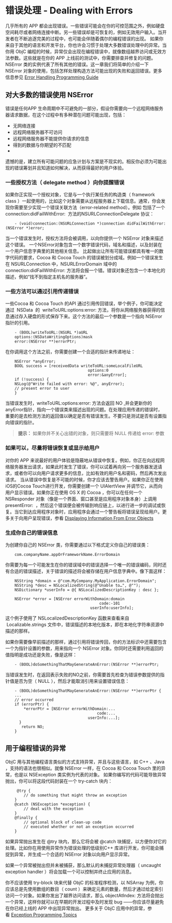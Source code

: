 # 错误处理 - Dealing with Errors

几乎所有的 APP 都会出现错误。一些错误可能会在你的可控范围之外，例如硬盘空间耗尽或者网络连接中断。另一些错误却是可恢复的，例如无效用户输入。当开发者在不断追逐完美的过程中，也可能会伴随着偶尔的编程错误的出现。
如果你来自于其他的语言和开发平台，你也许会习惯于处理大多数错误处理中的异常。当你用 ObjC 编程的时候，异常仅会出现在编程错误中，就像数组越界访问或无效方法参数。这些就是在你的 APP 上线前的测试中，你需要排查并修复的问题。
NSError 类的实例代表了所有其他的错误。这一章我们将简单的介绍一下 NSError 对象的使用，包括怎样处理构造方法可能出现的失败和返回错误。更多信息参见 [Error Handling Programming Guide](https://developer.apple.com/library/mac/documentation/Cocoa/Conceptual/ErrorHandlingCocoa/ErrorHandling/ErrorHandling.html#//apple_ref/doc/uid/TP40001806)

## 对大多数的错误使用 NSError

错误是任何APP 生命周期中不可避免的一部分，假设你需要向一个远程网络服务器请求数据，在这个过程中有多种潜在问题可能出现，包括：

*  无网络连接
*  远程网络服务器不可访问
*  远程网络服务器不能提供你请求的信息
*  得到的数据与你期望的不匹配
*  
遗憾的是，建立所有可能问题的应急计划与方案是不现实的。相反你必须为可能出现的错误筹划并且知道如何解决，从而获得最好的用户体验。

### 一些授权方法（ delegate method ）向你提醒错误

如果你正实现一个授权对象，它是与一个执行某任务的构造类（ framework class ）一起使用的，比如这个对象需要从远程服务器上下载信息。通常，你会发现你需要至少实现一个错误关联方法（error-related method）。例如 包括了一个 connection:didFailWithError:  方法的NSURLConnectionDelegate 协议：

```    
    - (void)connection:(NSURLConnection *)connection didFailWithError:(NSError *)error;
```

当一个错误发生时，授权方法将会被调用，以向你提供一个 NSError 对象来描述这个错误。
一个NSError对象包含一个数字错误代码，域名和描述，以及封装在一个用户信息字典里的其他相关信息。
比起做出让所有可能错误都具有唯一的数字代码的要求，Cocoa 和 Cocoa Touch 的错误被划分成域。例如一个错误发生在 NSURLConnection 中，NSURLErrorDomain 域中的  connection:didFailWithError: 方法将会报一个错。错误对象还包含一个本地化的描述，例如“找不到指定主机名的服务器”。


### 一些方法可以通过引用传递错误

一些Cocoa 和 Cocoa Touch 的API 通过引用传回错误，举个例子，你可能决定通过  NSData  的  writeToURL:options:error: 方法，将你从网络服务器获得的信息通过存入硬盘的形式保存下来。这个方法的最后一个参数是一个指向 NSError 指针的引用。

```
    - (BOOL)writeToURL:(NSURL *)aURL
    options:(NSDataWritingOptions)mask
    error:(NSError **)errorPtr;
```

在你调用这个方法之前，你需要创建一个合适的指针来传递地址：

```
    NSError *anyError;
    BOOL success = [receivedData writeToURL:someLocalFileURL
                                    options:0
                                    error:&anyError];
    if (!success) {
    NSLog(@"Write failed with error: %@", anyError);
    // present error to user
    }
```

当错误发生时，writeToURL:options:error: 方法会返回 NO ,并会更新你的 anyError指针，指向一个错误类来描述出现的问题。在处理应用传递的错误时，重要的是去检测方法的返回值以确定是否有错误发生。不要只是测试是否有设置指向错误的指针。

> **提示：** 如果你并不关心出错的对象，则只需要将 NULL 传递给 error: 参数

### 如果可以，尽量将错误恢复或显示给用户

对你的 APP 来说最好的用户体验是隐蔽地从错误中恢复。例如，你正在向远程网络服务器发出请求，如果此时发生了错误，你可以试着再向另一个服务器发送请求，或者你可以向用户请求更多的信息，比如有效的用户名和密码，然后再次发出请求。
当从错误中恢复是不可能的时候，你才应该去警告用户。如果你正在使用 iOS的Cocoa Touch进行开发，你需要创建一个 UIAlertView 并调节它，从而向用户显示错误。如果你正在使用 OS X 的 Cocoa ，你可以在任何一个 NSResponder 对象（像是一个界面、窗口甚至是应用程序对象本身）上调用  presentError:  ，然后这个错误便会被传输到响应链上，以进行进一步的调试或恢复。当它到达应用程序对象时，应用程序会通过一个警告板将错误呈现给用户。更多关于向用户呈现错误，参看 [Displaying Information From Error Objects](https://developer.apple.com/library/mac/documentation/Cocoa/Conceptual/ErrorHandlingCocoa/CreateCustomizeNSError/CreateCustomizeNSError.html#//apple_ref/doc/uid/TP40001806-CH204-BAJCIGIA)

### 生成你自己的错误信息

为创建你自己的 NSError 类，你需要通过以下格式定义你自己的错误类：

```
    com.companyName.appOrFrameworkName.ErrorDomain
```

你需要为每一个可能发生在你的错误域中的错误选择一个唯一的错误编码，同时还有合适的错误描述，关于错误的描述将会被存储在用户信息字典中。像下面这样：

```
    NSString *domain = @"com.MyCompany.MyApplication.ErrorDomain";
    NSString *desc = NSLocalizedString(@"Unable to…", @"");
    NSDictionary *userInfo = @{ NSLocalizedDescriptionKey : desc };
 
    NSError *error = [NSError errorWithDomain:domain
                                         code:-101
                                     userInfo:userInfo];
```

这个例子使用了 NSLocalizedDescriptionKey  函数来查看来自  Localizable.strings 文件中，错误描述的本地化版本，即在本地化字符串资源中描述的那样。

如果你需要像早前描述的那样，通过引用将错误传回，你的方法标识中还需要包含一个为指针设置的参数，用来指向一个 NSError 对象。你同时还需要利用返回的值指明是成功还是失败，像是这样：

```
    - (BOOL)doSomethingThatMayGenerateAnError:(NSError **)errorPtr;
```

当错误发生时，在返回表示失败的NO之前，你需要首先检查为错误参数提供的指针值是否为空（ NULL ），然后才能取消引用来设置错误信息：

```
    - (BOOL)doSomethingThatMayGenerateAnError:(NSError **)errorPtr {
    ...
    // error occurred
    if (errorPtr) {
        *errorPtr = [NSError errorWithDomain:...
                                        code:...
                                    userInfo:...];
      }
       return NO;
    }
```

## 用于编程错误的异常

ObjC 用与其他编程语言类似的方式支持异常，并且与这些语言，如 C++ 、Java ，支持的语法也很相似。就像 NSError 一样，在 Cocoa  和  Cocoa Touch 里的异常，也是以 NSException 类实例为代表的对象。
如果你编写的代码可能导致异常抛出，你可以将这段代码封装在一个 try-catch 块内：

```
     @try {
        // do something that might throw an exception
    }
    @catch (NSException *exception) {
        // deal with the exception
    }
    @finally {
        // optional block of clean-up code
        // executed whether or not an exception occurred
    }
```

如果异常抛出发生在 @try 块内，那么它将会被 @catch 块捕捉，以方便你对它的处理。比如你在用使用异常作为错误处理的低级别C++ 库进行开发，你可能会捕捉到异常，并生成一个合适的 NSError 对象以向用户显示异常。

如果一个异常被抛出但并未被捕获，那么默认的未捕捉异常处理器（ uncaught exception handler ）将会加载一个可以控制并终止应用的消息。

你不应该使用 try-block 块来代替 ObjC 的标准程序检测，以 NSArray 为例，你应该总是先使用数组的数目（ count ）来确定元素的数量，然后才通过给定索引访问一个对象。如果你发出了越界访问请求，那么 objectAtIndex: 方法将会抛出一个异常，这样你就可以在早期的开发过程中及时发现 bug ——你应该尽量避免在你已经上线的 APP 中出现异常抛出。
更多关于 ObjC 应用中的异常，参看 [Exception Programming Topics](https://developer.apple.com/library/mac/documentation/Cocoa/Conceptual/Exceptions/Exceptions.html#//apple_ref/doc/uid/10000012i)
